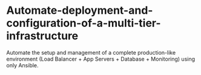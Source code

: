 # Automate-deployment-and-configuration-of-a-multi-tier-infrastructure
Automate the setup and management of a complete production-like environment (Load Balancer + App Servers + Database + Monitoring) using only Ansible.
